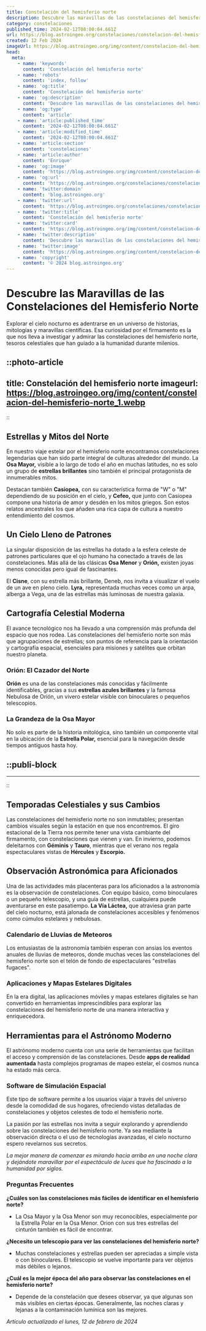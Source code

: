 ```yaml
---
title: Constelación del hemisferio norte
description: Descubre las maravillas de las constelaciones del hemisferio norte, su historia, mitos y cómo identificarlas en el cielo nocturno.
category: constelaciones
published_time: 2024-02-12T08:00:04.661Z
url: https://blog.astroingeo.org/constelaciones/constelacion-del-hemisferio-norte
created: 12 Feb 2024
imageUrl: https://blog.astroingeo.org/img/content/constelacion-del-hemisferio-norte_1.webp
head:
  meta:
    - name: 'keywords'
      content: 'Constelación del hemisferio norte'
    - name: 'robots'
      content: 'index, follow'
    - name: 'og:title'
      content: 'Constelación del hemisferio norte'
    - name: 'og:description'
      content: 'Descubre las maravillas de las constelaciones del hemisferio norte, su historia, mitos y cómo identificarlas en el cielo nocturno.'
    - name: 'og:type'
      content: 'article'
    - name: 'article:published_time'
      content: '2024-02-12T08:00:04.661Z'
    - name: 'article:modified_time'
      content: '2024-02-12T08:00:04.661Z'
    - name: 'article:section'
      content: 'constelaciones'
    - name: 'article:author'
      content: 'Enrique'
    - name: 'og:image'
      content: 'https://blog.astroingeo.org/img/content/constelacion-del-hemisferio-norte_1.webp'
    - name: 'og:url'
      content: 'https://blog.astroingeo.org/constelaciones/constelacion-del-hemisferio-norte'
    - name: 'twitter:domain'
      content: 'blog.astroingeo.org'
    - name: 'twitter:url'
      content: 'https://blog.astroingeo.org/constelaciones/constelacion-del-hemisferio-norte'
    - name: 'twitter:title'
      content: 'Constelación del hemisferio norte'
    - name: 'twitter:card'
      content: 'https://blog.astroingeo.org/img/content/constelacion-del-hemisferio-norte_1.webp'
    - name: 'twitter:description'
      content: 'Descubre las maravillas de las constelaciones del hemisferio norte, su historia, mitos y cómo identificarlas en el cielo nocturno.'
    - name: 'twitter:image'
      content: 'https://blog.astroingeo.org/img/content/constelacion-del-hemisferio-norte_1.webp'
    - name: 'copyright'
      content: '© 2024 blog.astroingeo.org'
---
```

# Descubre las Maravillas de las Constelaciones del Hemisferio Norte

Explorar el cielo nocturno es adentrarse en un universo de historias, mitologías y maravillas científicas. Esa curiosidad por el firmamento es la que nos lleva a investigar y admirar las constelaciones del hemisferio norte, tesoros celestiales que han guiado a la humanidad durante milenios.


::photo-article
---
title: Constelación del hemisferio norte
imageurl: https://blog.astroingeo.org/img/content/constelacion-del-hemisferio-norte_1.webp
---
::


## Estrellas y Mitos del Norte
En nuestro viaje estelar por el hemisferio norte encontramos constelaciones legendarias que han sido parte integral de culturas alrededor del mundo. La **Osa Mayor,** visible a lo largo de todo el año en muchas latitudes, no es solo un grupo de **estrellas brillantes** sino también el principal protagonista de innumerables mitos.

Destacan también **Casiopea,** con su característica forma de "W" o "M" dependiendo de su posición en el cielo, y **Cefeo,** que junto con Casiopea compone una historia de amor y desdén en los mitos griegos. Son estos relatos ancestrales los que añaden una rica capa de cultura a nuestro entendimiento del cosmos.

## Un Cielo Lleno de Patrones
La singular disposición de las estrellas ha dotado a la esfera celeste de patrones particulares que el ojo humano ha conectado a través de las constelaciones. Más allá de las clásicas **Osa Menor** y **Orión,** existen joyas menos conocidas pero igual de fascinantes.

El **Cisne**, con su estrella más brillante, Deneb, nos invita a visualizar el vuelo de un ave en pleno cielo. **Lyra,** representada muchas veces como un arpa, alberga a Vega, una de las estrellas más luminosas de nuestra galaxia.

## Cartografía Celestial Moderna
El avance tecnológico nos ha llevado a una comprensión más profunda del espacio que nos rodea. Las constelaciones del hemisferio norte son más que agrupaciones de estrellas; son puntos de referencia para la orientación y cartografía espacial, esenciales para misiones y satélites que orbitan nuestro planeta.

### Orión: El Cazador del Norte
**Orión** es una de las constelaciones más conocidas y fácilmente identificables, gracias a sus **estrellas azules brillantes** y la famosa Nebulosa de Orión, un vivero estelar visible con binoculares o pequeños telescopios.

### La Grandeza de la Osa Mayor
No solo es parte de la historia mitológica, sino también un componente vital en la ubicación de la **Estrella Polar,** esencial para la navegación desde tiempos antiguos hasta hoy.


  ::publi-block
  ---
  ---
  ::
  
  
## Temporadas Celestiales y sus Cambios
Las constelaciones del hemisferio norte no son inmutables; presentan cambios visuales según la estación en que nos encontremos. El giro estacional de la Tierra nos permite tener una vista cambiante del firmamento, con constelaciones que vienen y van. En invierno, podemos deleitarnos con **Géminis** y **Tauro**, mientras que el verano nos regala espectaculares vistas de **Hércules** y **Escorpio.**

## Observación Astronómica para Aficionados
Una de las actividades más placenteras para los aficionados a la astronomía es la observación de constelaciones. Con equipo básico, como binoculares o un pequeño telescopio, y una guía de estrellas, cualquiera puede aventurarse en este pasatiempo. **La Vía Láctea,** que atraviesa gran parte del cielo nocturno, está jalonada de constelaciones accesibles y fenómenos como cúmulos estelares y nebulosas.

### Calendario de Lluvias de Meteoros
Los entusiastas de la astronomía también esperan con ansias los eventos anuales de lluvias de meteoros, donde muchas veces las constelaciones del hemisferio norte son el telón de fondo de espectaculares "estrellas fugaces".

### Aplicaciones y Mapas Estelares Digitales
En la era digital, las aplicaciones móviles y mapas estelares digitales se han convertido en herramientas imprescindibles para explorar las constelaciones del hemisferio norte de una manera interactiva y enriquecedora.

## Herramientas para el Astrónomo Moderno
El astrónomo moderno cuenta con una serie de herramientas que facilitan el acceso y comprensión de las constelaciones. Desde **apps de realidad aumentada** hasta complejos programas de mapeo estelar, el cosmos nunca ha estado más cerca.

### Software de Simulación Espacial
Este tipo de software permite a los usuarios viajar a través del universo desde la comodidad de sus hogares, ofreciendo vistas detalladas de constelaciones y objetos celestes de todo el hemisferio norte.

La pasión por las estrellas nos invita a seguir explorando y aprendiendo sobre las constelaciones del hemisferio norte. Ya sea mediante la observación directa o el uso de tecnologías avanzadas, el cielo nocturno espero revelarnos sus secretos.

*La mejor manera de comenzar es mirando hacia arriba en una noche clara y dejándote maravillar por el espectáculo de luces que ha fascinado a la humanidad por siglos.*

### Preguntas Frecuentes

**¿Cuáles son las constelaciones más fáciles de identificar en el hemisferio norte?**
- La Osa Mayor y la Osa Menor son muy reconocibles, especialmente por la Estrella Polar en la Osa Menor. Orion con sus tres estrellas del cinturón también es fácil de encontrar.

**¿Necesito un telescopio para ver las constelaciones del hemisferio norte?**
- Muchas constelaciones y estrellas pueden ser apreciadas a simple vista o con binoculares. El telescopio se vuelve importante para ver objetos más débiles o lejanos.

**¿Cuál es la mejor época del año para observar las constelaciones en el hemisferio norte?**
- Depende de la constelación que desees observar, ya que algunas son más visibles en ciertas épocas. Generalmente, las noches claras y lejanas a la contaminación lumínica son las mejores.

_Artículo actualizado el lunes, 12 de febrero de 2024_